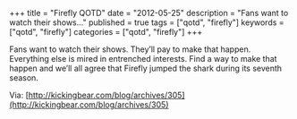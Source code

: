 +++
title = "Firefly QOTD"
date = "2012-05-25"
description = "Fans want to watch their shows..."
published = true
tags = ["qotd", "firefly"]
keywords = ["qotd", "firefly"]
categories = ["qotd", "firefly"]
+++

Fans want to watch their shows. They’ll pay to make that happen. Everything else is mired in entrenched interests. Find a way to make that happen and we’ll all agree that Firefly jumped the shark during its seventh season.

Via: [http://kickingbear.com/blog/archives/305](http://kickingbear.com/blog/archives/305)
